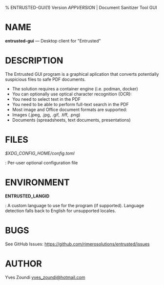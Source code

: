 % ENTRUSTED-GUI(1) Version _APPVERSION_ | Document Sanitizer Tool GUI

NAME
====

**entrusted-gui** — Desktop client for "Entrusted"

DESCRIPTION
===========

The Entrusted GUI program is a graphical aplication that converts
potentially suspicious files to safe PDF documents.

 - The solution requires a container engine (i.e. podman, docker)
 - You can optionally use optical character recognition (OCR):
  - You need to select text in the PDF
  - You need to be able to perform full-text search in the PDF
 - Most image and Office document formats are supported:
  - Images (.jpeg, .jpg, .gif, .tiff, .png)
  - Documents (spreadsheets, text documents, presentations)

FILES
=====

*$XDG_CONFIG_HOME/config.toml*

:   Per-user optional configuration file

ENVIRONMENT
===========

**ENTRUSTED_LANGID**

:   A custom language to use for the program (if supported).
    Language detection falls back to English for unsupported locales.

BUGS
====

See GitHub Issues: https://github.com/rimerosolutions/entrusted/issues

AUTHOR
======

Yves Zoundi <yves_zoundi@hotmail.com>
